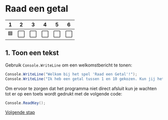 # Raad een getal

| 1 | 2 | 3 | 4 | 5 | 6 |
| --- | --- | --- | --- | --- | --- |
 🟦| ⬜ | ⬜ | ⬜ | ⬜ | ⬜ |


## 1. Toon een tekst

Gebruik `Console.WriteLine` om een welkomstbericht te tonen:

```csharp
Console.WriteLine("Welkom bij het spel 'Raad een Getal'!");
Console.WriteLine("Ik heb een getal tussen 1 en 10 gekozen. Kun jij het raden?");
```

Om ervoor te zorgen dat het programma niet direct afsluit kun je wachten tot er op een toets wordt gedrukt met de volgende code:

```csharp
Console.ReadKey();
```

[Volgende stap](stap_2.md)
